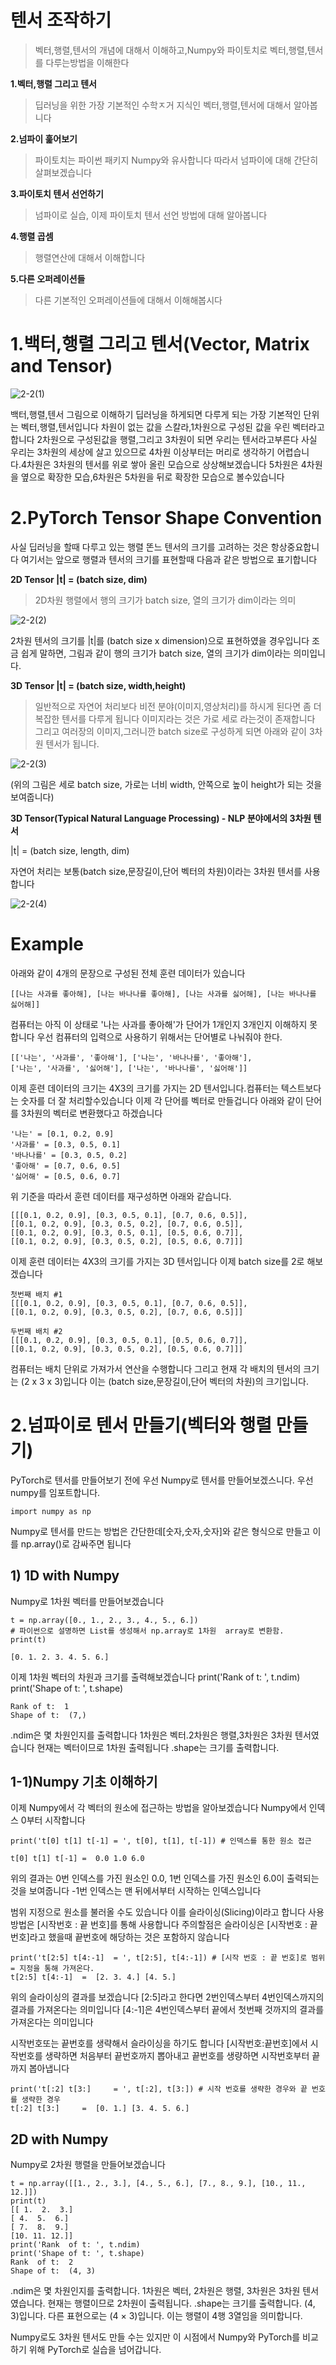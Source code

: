 # 텐서 조작하기
>벡터,행렬,텐서의 개념에 대해서 이해하고,Numpy와 파이토치로 벡터,행렬,텐서를 다루는방법을 이해한다

   
**1.벡터,행렬 그리고 텐서**
>딥러닝을 위한 가장 기본적인 수학ㅈ거 지식인 벡터,행렬,텐서에 대해서 알아봅니다
  
**2.넘파이 훑어보기**   
>파이토치는 파이썬 패키지 Numpy와 유사합니다 따라서 넘파이에 대해 간단히 살펴보겠습니다
  
**3.파이토치 텐서 선언하기**
>넘파이로 실습, 이제 파이토치 텐서 선언 방법에 대해 알아봅니다
  
**4.행렬 곱셈**
>행렬연산에 대해서 이해합니다
  
**5.다른 오퍼레이션들**
>다른 기본적인 오퍼레이션들에 대해서 이해해봅시다







# 1.백터,행렬 그리고 텐서(Vector, Matrix and Tensor)
![2-2(1)](https://user-images.githubusercontent.com/80239748/111144073-ead9e000-85c9-11eb-8822-28449b8d7d8d.JPG)

 백터,행렬,텐서 그림으로 이해하기
딥러닝을 하게되면 다루게 되는 가장 기본적인 단위는 벡터,행렬,텐서입니다
차원이 없는 값을 스칼라,1차원으로 구성된 값을 우린 벡터라고 합니다
2차원으로 구성된값을 행렬,그리고 3차원이 되면 우리는 텐서라고부른다
사실 우리는 3차원의 세상에 살고 있으므로 4차원 이상부터는 머리로 생각하기 
어렵습니다.4차원은 3차원의 텐서를 위로 쌓아 올린 모습으로 상상해보겠습니다
5차원은 4차원을 옆으로 확장한 모습,6차원은 5차원을 뒤로 확장한 모습으로 볼수있습니다
  
# 2.PyTorch Tensor Shape Convention
사실 딥러닝을 할때 다루고 있는 행렬 똔느 텐서의 크기를 고려하는 것은 항상중요합니다 여기서는 앞으로 행렬과 텐서의 크기를 표현할때 다음과 같은 방법으로 표기합니다

**2D Tensor |t| = (batch size, dim)**

> 2D차원 행렬에서 행의 크기가 batch size, 열의 크기가 dim이라는 의미

![2-2(2)](https://user-images.githubusercontent.com/80239748/111145234-612b1200-85cb-11eb-94ea-7e745d280548.JPG)

2차원 텐서의 크기를 |t|를 (batch size x dimension)으로 표현하였을 경우입니다 조금 쉽게 말하면, 그림과 같이 행의 크기가 batch size, 열의 크기가 dim이라는 의미입니다.

**3D Tensor |t| = (batch size, width,height)**
>일반적으로 자연어 처리보다 비전 분야(이미지,영상처리)를 하시게 된다면 좀 더 복잡한 텐서를 다루게 됩니다 이미지라는 것은 가로 세로 라는것이 존재합니다 그리고 여러장의 이미지,그러니깐 batch size로 구성하게 되면 아래와 같이 3차원 텐서가 됩니다. 

![2-2(3)](https://user-images.githubusercontent.com/80239748/111145300-6f792e00-85cb-11eb-820d-6ce7df1a183f.JPG)

(위의 그림은 세로 batch size, 가로는 너비 width, 안쪽으로 높이 height가 되는 것을 보여줍니다)

**3D Tensor(Typical Natural Language Processing) - NLP 분야에서의 3차원 텐서**

|t| = (batch size, length, dim)

자연어 처리는 보통(batch size,문장길이,단어 벡터의 차원)이라는 3차원 텐서를 사용합니다

![2-2(4)](https://user-images.githubusercontent.com/80239748/111146427-c16e8380-85cc-11eb-9a35-fdb8a521eed4.JPG)

# Example
아래와 같이 4개의 문장으로 구성된 전체 훈련 데이터가 있습니다

    [[나는 사과를 좋아해], [나는 바나나를 좋아해], [나는 사과를 싫어해], [나는 바나나를 싫어해]]

컴퓨터는 아직 이 상태로 '나는 사과를 좋아해'가 단어가 1개인지 3개인지 이해하지 못 합니다 우선 컴퓨터의 입력으로 사용하기 위해서는 단어별로 나눠줘야 한다.

    [['나는', '사과를', '좋아해'], ['나는', '바나나를', '좋아해'], 
    ['나는', '사과를', '싫어해'], ['나는', '바나나를', '싫어해']]

이제 훈련 데이터의 크기는 4X3의 크기를 가지는 2D 텐서입니다.컴퓨터는 텍스트보다는 숫자를 더 잘 처리할수있습니다 이제 각 단어를 벡터로 만들겁니다 아래와 같이 단어를 3차원의 벡터로 변환했다고 하겠습니다

    '나는' = [0.1, 0.2, 0.9]
    '사과를' = [0.3, 0.5, 0.1]
    '바나나를' = [0.3, 0.5, 0.2]
    '좋아해' = [0.7, 0.6, 0.5]
    '싫어해' = [0.5, 0.6, 0.7]

위 기준을 따라서 훈련 데이터를 재구성하면 아래와 같습니다.

    [[[0.1, 0.2, 0.9], [0.3, 0.5, 0.1], [0.7, 0.6, 0.5]],
    [[0.1, 0.2, 0.9], [0.3, 0.5, 0.2], [0.7, 0.6, 0.5]],
    [[0.1, 0.2, 0.9], [0.3, 0.5, 0.1], [0.5, 0.6, 0.7]],
    [[0.1, 0.2, 0.9], [0.3, 0.5, 0.2], [0.5, 0.6, 0.7]]]

이제 훈련 데이터는 4X3의 크기를 가지는 3D 텐서입니다 이제 batch size를 2로 해보겠습니다

    첫번째 배치 #1
    [[[0.1, 0.2, 0.9], [0.3, 0.5, 0.1], [0.7, 0.6, 0.5]],
    [[0.1, 0.2, 0.9], [0.3, 0.5, 0.2], [0.7, 0.6, 0.5]]]

    두번째 배치 #2
    [[[0.1, 0.2, 0.9], [0.3, 0.5, 0.1], [0.5, 0.6, 0.7]],
    [[0.1, 0.2, 0.9], [0.3, 0.5, 0.2], [0.5, 0.6, 0.7]]]

컴퓨터는 배치 단위로 가져가서 연산을 수행합니다 그리고 현재 각 배치의 텐서의 크기는 (2 x 3 x 3)입니다 이는 (batch size,문장길이,단어 벡터의 차원)의 크기입니다.

# 2.넘파이로 텐서 만들기(벡터와 행렬 만들기)

PyTorch로 텐서를 만들어보기 전에 우선   Numpy로 텐서를 만들어보겠스니다. 우선 numpy를 임포트합니다.

    import numpy as np

Numpy로 텐서를 만드는 방법은 간단한데[숫자,숫자,숫자]와 같은 형식으로 만들고 이를 np.array()로 감싸주면 됩니다

## 1) 1D with Numpy
Numpy로 1차원 벡터를 만들어보겠습니다 
   
    t = np.array([0., 1., 2., 3., 4., 5., 6.])
    # 파이썬으로 설명하면 List를 생성해서 np.array로 1차원  array로 변환함.  
    print(t)

    [0. 1. 2. 3. 4. 5. 6.]

이제 1차원 벡터의 차원과 크기를 출력해보겠습니다
    print('Rank of t: ', t.ndim)
    print('Shape of t: ', t.shape)

    Rank of t:  1
    Shape of t:  (7,)

.ndim은 몇 차원인지를 출력합니다 1차원은 벡터.2차원은 행렬,3차원은 3차원 텐서였습니다 현재는 벡터이므로 1차원 출력됩니다 .shape는 크기를 출력합니다.


## 1-1)Numpy 기초 이해하기

이제 Numpy에서 각 벡터의 원소에 접근하는 방법을 알아보겠습니다 Numpy에서 인덱스 0부터 시작합니다

    print('t[0] t[1] t[-1] = ', t[0], t[1], t[-1]) # 인덱스를 통한 원소 접근

    t[0] t[1] t[-1] =  0.0 1.0 6.0

위의 결과는 0번 인덱스를 가진 원소인 0.0, 1번 인덱스를 가진 원소인 6.0이 출력되는 것을 보여줍니다 -1번 인덱스는 맨 뒤에서부터 시작하는 인덱스입니다

범위 지정으로 원소를 불러올 수도 있습니다 이를 슬라이싱(Slicing)이라고 합니다 사용 방법은 [시작번호 : 끝 번호]를 통해 사용합니다 주의할점은 슬라이싱은 [시작번호 : 끝 번호]라고 했을때 끝번호에 해당하는 것은 포함하지 않습니다

    print('t[2:5] t[4:-1]  = ', t[2:5], t[4:-1]) # [시작 번호 : 끝 번호]로 범위= 지정을 통해 가져온다.
    t[2:5] t[4:-1]  =  [2. 3. 4.] [4. 5.]

위의 슬라이싱의 결과를 보겠습니다 [2:5]라고 한다면 2번인덱스부터 4번인덱스까지의 결과를 가져온다는 의미입니다 [4:-1]은 4번인덱스부터 끝에서 첫번째 것까지의 결과를 가져온다는 의미입니다

시작번호또는 끝번호를 생략해서 슬라이싱을 하기도 합니다 [시작번호:끝번호]에서 시작번호를 생략하면 처음부터 끝번호까지 뽑아내고 끝번호를 생량하면 시작번호부터 끝까지 봅아냅니다

    print('t[:2] t[3:]     = ', t[:2], t[3:]) # 시작 번호를 생략한 경우와 끝 번호를 생략한 경우
    t[:2] t[3:]     =  [0. 1.] [3. 4. 5. 6.]

## 2D with Numpy
Numpy로 2차원  행렬을 만들어보겠습니다

    t = np.array([[1., 2., 3.], [4., 5., 6.], [7., 8., 9.], [10., 11., 12.]])
    print(t)
    [[ 1.  2.  3.]
    [ 4.  5.  6.]
    [ 7.  8.  9.]
    [10. 11. 12.]]
    print('Rank  of t: ', t.ndim)
    print('Shape of t: ', t.shape)
    Rank  of t:  2
    Shape of t:  (4, 3)

.ndim은 몇 차원인지를 출력합니다. 1차원은 벡터, 2차원은 행렬, 3차원은 3차원 텐서였습니다. 현재는 행렬이므로 2차원이 출력됩니다. .shape는 크기를 출력합니다. (4, 3)입니다. 다른 표현으로는 (4 × 3)입니다. 이는 행렬이 4행 3열임을 의미합니다.

Numpy로도 3차원 텐서도 만들 수는 있지만 이 시점에서 Numpy와 PyTorch를 비교하기 위해 PyTorch로 실습을 넘어갑니다.
